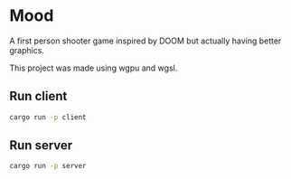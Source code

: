 # Mood
A first person shooter game inspired by DOOM but actually having better graphics.

This project was made using wgpu and wgsl.

## Run client
```sh
cargo run -p client
```

## Run server
```sh
cargo run -p server
```


